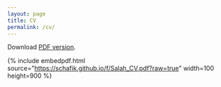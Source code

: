 ```yaml
---
layout: page
title: CV
permalink: /cv/
---
```

Download [PDF version](/f/Salah_CV.pdf.pdf?raw=true).

{% include embedpdf.html source="https://schafik.github.io/f/Salah_CV.pdf?raw=true" width=100 height=900 %}
